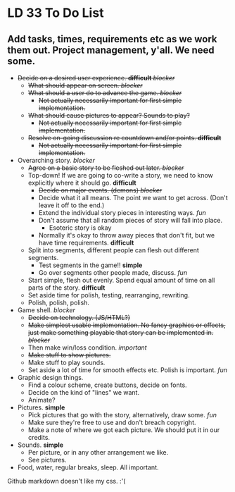 # LD 33 To Do List

## Add tasks, times, requirements etc as we work them out. Project management, y'all. We need some.

* ~~Decide on a desired user experience. **difficult** *blocker*~~
  - ~~What should appear on screen. *blocker*~~
  - ~~What should a user do to advance the game. *blocker*~~
    - ~~Not actually necessarily important for first simple implementation.~~
  - ~~What should cause pictures to appear? Sounds to play?~~
    - ~~Not actually necessarily important for first simple implementation.~~
  - ~~Resolve on-going discussion re countdown and/or points. **difficult**~~
    - ~~Not actually necessarily important for first simple implementation.~~
* Overarching story. *blocker*
  - ~~Agree on a basic story to be fleshed out later. *blocker*~~
  - Top-down! If we are going to co-write a story, we need to know explicitly where it should go. **difficult**
    - ~~Decide on major events. (demons) *blocker*~~
    - Decide what it all means. The point we want to get across. (Don't leave it off to the end.)
    - Extend the individual story pieces in interesting ways. *fun*
    - Don't assume that all random pieces of story will fall into place. 
      - Esoteric story is okay
    - Normally it's okay to throw away pieces that don't fit, but we have time requirements. **difficult**
  - Split into segments, different people can flesh out different segments.
    - Test segments in the game!! **simple**
    - Go over segments other people made, discuss. *fun*
  - Start simple, flesh out evenly. Spend equal amount of time on all parts of the story. **difficult**
  - Set aside time for polish, testing, rearranging, rewriting.
  - Polish, polish, polish.
* Game shell. *blocker*
  - ~~Decide on technology. (JS/HTML?)~~
  - ~~Make simplest usable implementation. No fancy graphics or effects, just make something playable that story can be implemented in. <span class="medium">*blocker*</span>~~
  - Then make win/loss condition. *important*
  - ~~Make stuff to show pictures.~~
  - Make stuff to play sounds.
  - Set aside a lot of time for smooth effects etc. Polish is important. *fun*
* Graphic design things.
  - Find a colour scheme, create buttons, decide on fonts.
  - Decide on the kind of "lines" we want.
  - Animate?
* Pictures. **simple**
  - Pick pictures that go with the story, alternatively, draw some. *fun*
  - Make sure they're free to use and don't breach copyright.
  - Make a note of where we got each picture. We should put it in our credits.
* Sounds. **simple**
  - Per picture, or in any other arrangement we like.
  - See pictures.
* Food, water, regular breaks, sleep. All important.

Github markdown doesn't like my css. :'(

